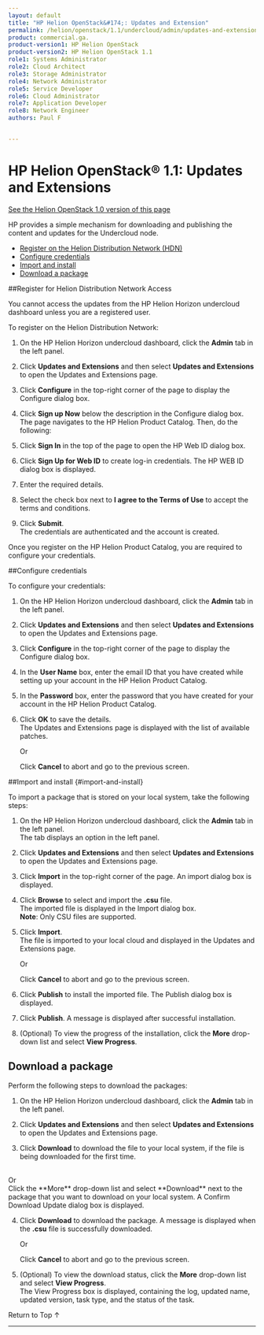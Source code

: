 ```yaml
---
layout: default
title: "HP Helion OpenStack&#174;: Updates and Extension"
permalink: /helion/openstack/1.1/undercloud/admin/updates-and-extension/
product: commercial.ga.
product-version1: HP Helion OpenStack
product-version2: HP Helion OpenStack 1.1
role1: Systems Administrator 
role2: Cloud Architect 
role3: Storage Administrator 
role4: Network Administrator 
role5: Service Developer 
role6: Cloud Administrator 
role7: Application Developer 
role8: Network Engineer 
authors: Paul F


---
```

<!--PUBLISHED-->


<script>

function PageRefresh {
onLoad="window.refresh"
}

PageRefresh();

</script>

<!--
<p style="font-size: small;"> <a href="/helion/openstack/1.1/install-beta/prereqs/">&#9664; PREV</a> | <a href="/helion/openstack/1.1/install-beta-overview/">&#9650; UP</a> | <a href="/helion/openstack/1.1/install-beta/vsa/">NEXT &#9654;</a> </p> --->

# HP Helion OpenStack&#174; 1.1: Updates and Extensions
[See the Helion OpenStack 1.0 version of this page](/helion/openstack/undercloud/admin/updates-and-extension/)

HP provides a simple mechanism for downloading and publishing the content and updates for the Undercloud node.

* [Register on the Helion Distribution Network (HDN)](#Signup-for-Helion-Distribution-Network)
* [Configure credentials](#configcre)
* [Import and install](#import-and-install)
* [Download a package](#download-a-package)

##Register for Helion Distribution Network Access<a name="Signup-for-Helion-Distribution-Network"></a>

You cannot access the updates from the HP Helion Horizon undercloud dashboard unless you are a registered user.

To register on the Helion Distribution Network:

1.  On the HP Helion Horizon undercloud dashboard, click  the **Admin** tab in the left panel.

2.	Click **Updates and Extensions** and then select **Updates and Extensions** to open the Updates and Extensions page.

3.	Click **Configure** in the top-right corner of the page to display the Configure dialog box.

4.	Click **Sign up Now** below the description in the Configure dialog box.<br />
The page navigates to the HP Helion Product Catalog. Then, do the following:<br /> 
    
5.  Click **Sign In** in the top of the page to open the HP Web ID dialog box.

6. Click **Sign Up for Web ID** to create log-in credentials. The HP WEB ID dialog box is displayed. 
    
7. Enter the required details.
  
8. Select the check box next to **I agree to the Terms of Use** to accept the terms and conditions.

9. Click **Submit**.<br />The credentials are authenticated and the account is created.

Once you register on the HP Helion Product Catalog, you are required to configure your credentials.

##Configure credentials<a name="configcre"></a>

To configure your credentials:

1.  On the HP Helion Horizon undercloud dashboard, click  the **Admin** tab in the left panel.

2.	Click **Updates and Extensions** and then select **Updates and Extensions** to open the Updates and Extensions page.

3.	Click **Configure** in the top-right corner of the page to display the Configure dialog box.

4. In the **User Name** box, enter the email ID that you have created while setting up your account in the HP Helion Product Catalog. 

5.	In the **Password** box, enter the password that you have created for your account in the HP Helion Product Catalog.

6.	Click **OK** to save the details.<br />The Updates and Extensions page is displayed with the list of available patches.<br />


	Or

	Click **Cancel** to abort and go to the previous screen.

##Import and install {#import-and-install}

To import a package that is stored on your local system, take the following steps:

1.  On the HP Helion Horizon undercloud dashboard, click  the **Admin** tab in the left panel.<br /> The tab displays an option in the left panel.

2.	Click **Updates and Extensions** and then select **Updates and Extensions** to open the Updates and Extensions page.

3.	Click **Import** in the top-right corner of the page. An import dialog box is displayed.

4.	Click **Browse** to select and import the **.csu** file.<br />The imported file is displayed in the Import dialog box.<br /> **Note**: Only CSU files are supported.

5.	Click **Import**.<br />The file is imported to your local cloud and displayed in the Updates and Extensions page.


	Or

	Click **Cancel** to abort and go to the previous screen.

6. Click **Publish** to install the imported file. The Publish dialog box is displayed.

7. Click **Publish**.  A message is displayed after successful installation.

8. (Optional) To view the progress of the installation, click the **More** drop-down list and select **View Progress**.



## Download a package<a name="download-a-package"></a>

Perform the following steps to download the packages:

1. On the HP Helion Horizon undercloud dashboard, click  the **Admin** tab in the left panel.

2.	Click **Updates and Extensions** and then select **Updates and Extensions** to open the Updates and Extensions page.
3. Click **Download** to download the file to your local system, if the file is being downloaded for the first time.
<br />
Or<br />
Click the **More** drop-down list and select **Download** next to the package that you want to download on your local system. A Confirm Download Update dialog box is displayed.

4. Click **Download** to download the package. A message is displayed when the **.csu** file is successfully downloaded.


	Or

	Click **Cancel** to abort and go to the previous screen.

7. (Optional) To view the download status, click the **More** drop-down list and select **View Progress**. <br />The View Progress box is displayed, containing the log, updated name, updated version, task type, and the status of the task. 



<a href="#top" style="padding:14px 0px 14px 0px; text-decoration: none;"> Return to Top &#8593; </a>

----




